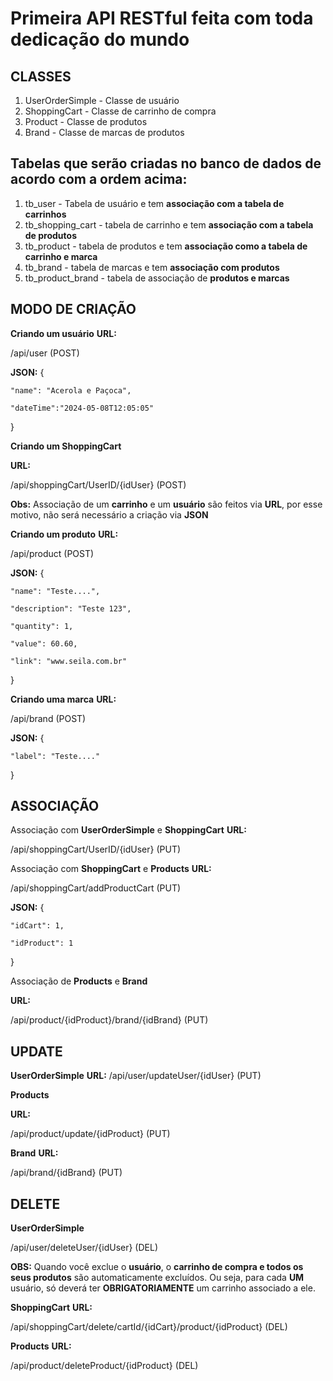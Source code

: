 # Primeira API RESTful feita com toda dedicação do mundo 


## CLASSES
1. UserOrderSimple - Classe de usuário
2. ShoppingCart - Classe de carrinho de compra
3. Product - Classe de produtos
4. Brand - Classe de marcas de produtos

## Tabelas que serão criadas no **banco de dados** de acordo com a ordem acima:
1. tb_user - Tabela de usuário e tem **associação com a tabela de carrinhos**
2. tb_shopping_cart - tabela de carrinho e tem **associação com a tabela de produtos**
3. tb_product - tabela de produtos e tem **associação como a tabela de carrinho e marca**
4. tb_brand - tabela de marcas e tem **associação com produtos**
5. tb_product_brand - tabela de associação de **produtos e marcas**

## MODO DE CRIAÇÃO

**Criando um usuário**
**URL:**

/api/user (POST)

**JSON:**
{

    "name": "Acerola e Paçoca",
    
    "dateTime":"2024-05-08T12:05:05"   
    
}

**Criando um ShoppingCart**

**URL:**

/api/shoppingCart/UserID/{idUser} (POST)

**Obs:** Associação de um **carrinho** e um **usuário** são feitos via **URL**, por esse motivo, não será necessário a criação via **JSON**

**Criando um produto**
**URL:**

/api/product (POST)

**JSON:**
{

    "name": "Teste....", 
    
    "description": "Teste 123",
    
    "quantity": 1,
    
    "value": 60.60,
    
    "link": "www.seila.com.br" 
    
}

**Criando uma marca**
**URL:**

/api/brand (POST)

**JSON:**
{

    "label": "Teste...."
    
}

## ASSOCIAÇÃO

Associação com **UserOrderSimple** e **ShoppingCart**
**URL:**

/api/shoppingCart/UserID/{idUser} (PUT)

Associação com **ShoppingCart** e **Products**
**URL:**

/api/shoppingCart/addProductCart (PUT)

**JSON:**
{

    "idCart": 1,
    
    "idProduct": 1
    
}

Associação de **Products** e **Brand**

**URL:**

/api/product/{idProduct}/brand/{idBrand} (PUT)

## UPDATE

**UserOrderSimple**
**URL:**
/api/user/updateUser/{idUser} (PUT)

**Products**

**URL:**

/api/product/update/{idProduct} (PUT)

**Brand**
**URL:**

/api/brand/{idBrand} (PUT)

## DELETE

**UserOrderSimple**

/api/user/deleteUser/{idUser} (DEL)

**OBS:** Quando você exclue o **usuário**, o **carrinho de compra e todos os seus produtos** são automaticamente excluídos. Ou seja, para cada **UM** usuário, só deverá ter **OBRIGATORIAMENTE** um carrinho associado a ele.

**ShoppingCart**
**URL:**

/api/shoppingCart/delete/cartId/{idCart}/product/{idProduct} (DEL)

**Products**
**URL:**

/api/product/deleteProduct/{idProduct} (DEL)
